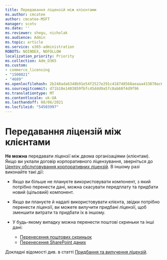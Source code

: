 ```yaml
---
title: Передавання ліцензій між клієнтами
ms.author: cmcatee
author: cmcatee-MSFT
manager: scotv
ms.date: ''
ms.reviewer: shegu, nicholak
ms.audience: Admin
ms.topic: article
ms.service: o365-administration
ROBOTS: NOINDEX, NOFOLLOW
localization_priority: Priority
ms.collection: Adm_O365
ms.custom:
- commerce_licensing
- "1500021"
- "4689"
ms.openlocfilehash: 2b248ada6348b91e54f2527e291c418748568aeaaa433870ac699fe93e7c5be9
ms.sourcegitcommit: d71b18e1403859fbfc45ddd9a57c8ab68f4d9f96
ms.translationtype: MT
ms.contentlocale: uk-UA
ms.lasthandoff: 08/06/2021
ms.locfileid: "54503997"
---
```

# <a name="transfer-licenses-between-tenants"></a>Передавання ліцензій між клієнтами

**Не можна** передавати ліцензії між двома організаціями (клієнтам). Якщо ви уклали договір корпоративного ліцензування, зверніться до [Центру обслуговування корпоративних ліцензій](https://support.microsoft.com/help/4471406/how-to-contact-the-microsoft-volume-licensing-service-center). В іншому разі виконайте такі дії:

- Якщо ви більше не плануєте використовувати компонент, з який потрібно перенести [](https://admin.microsoft.com/Adminportal/Home?source=applauncher#/subscriptions) дані, можна скасувати передплату та придбати новий [](https://www.microsoft.com/microsoft-365/business/compare-all-microsoft-365-business-products?rtc=2&activetab=tab:primaryr2) (цільовий) компонент.
- Якщо ви плануєте й надалі використовувати клієнта, звідки потрібно перенести ліцензії, ви можете вилучити придбані ліцензії, щоб зменшити витрати та придбати їх в іншому. [](/microsoft-365/commerce/licenses/buy-licenses#buy-or-remove-licenses-for-your-business-subscription)
- У будь-якому випадку можна перенести поштові скриньки та інші дані:

    - [Перенесення поштових скриньок](/Exchange/mailbox-migration/migrate-mailboxes-across-tenants)
    - [Перенесення SharePoint даних](https://aka.ms/modernSpoAdminCenter/CloudContentMigrations)

Докладні відомості див. в статті [Придбання та вилучення ліцензій](/microsoft-365/commerce/licenses/buy-licenses).